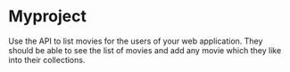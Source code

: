 # Myproject
Use the API to list movies for the users of your web application. They should be able to see the list of movies and add any movie which they like into their collections.
